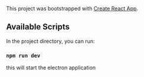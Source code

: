 This project was bootstrapped with [Create React App](https://github.com/facebook/create-react-app).

## Available Scripts

In the project directory, you can run:

### `npm run dev`

this will start the electron application
